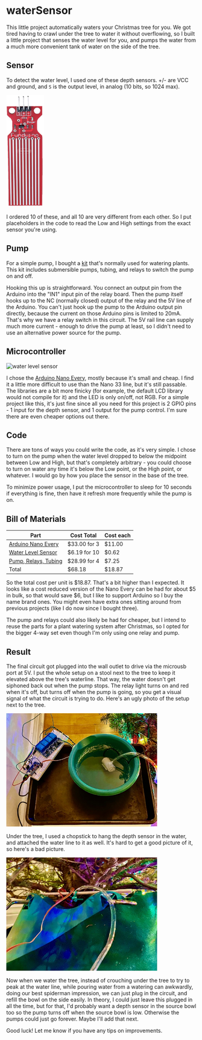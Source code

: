 # waterSensor

This little project automatically waters your Christmas tree for you.  We got tired having to crawl under the tree to water it without overflowing, so I built a little project that senses the water level for you, and pumps the water from a much more convenient tank of water on the side of the tree.

## Sensor

To detect the water level, I used one of these depth sensors.  +/- are VCC and ground, and `S` is the output level, in analog (10 bits, so 1024 max).

<img src="waterLevelSensor.jpg" alt="water level sensor" width="100" style="transform:rotate(180deg);"/>

I ordered 10 of these, and all 10 are very different from each other.  So I put placeholders in the code to read the Low and High settings from the exact sensor you're using.  

## Pump

For a simple pump, I bought a [kit](https://smile.amazon.com/gp/product/B07TMVNTDK) that's normally used for watering plants.  This kit includes submersible pumps, tubing, and relays to switch the pump on and off.  

Hooking this up is straightforward.  You connect an output pin from the Arduino into the "IN1" input pin of the relay board.  Then the pump itself hooks up to the NC (normally closed) output of the relay and the 5V line of the Arduino.  You can't just hook up the pump to the Arduino output pin directly, because the current on those Arduino pins is limited to 20mA.  That's why we have a relay switch in this circuit.  The 5V rail line can supply much more current - enough to drive the pump at least, so I didn't need to use an alternative power source for the pump.

## Microcontroller

<img src="https://store-cdn.arduino.cc/usa/catalog/product/cache/1/image/1040x660/604a3538c15e081937dbfbd20aa60aad/a/b/abx00028_featured_1.png" alt="water level sensor" width="200"/>

I chose the [Arduino Nano Every](https://store.arduino.cc/usa/nano-every), mostly because it's small and cheap.  I find it a little more difficult to use than the Nano 33 line, but it's still passable.  The libraries are a bit more finicky (for example, the default LCD library would not compile for it) and the LED is only on/off, not RGB.  For a simple project like this, it's just fine since all you need for this project is 2 GPIO pins - 1 input for the depth sensor, and 1 output for the pump control.  I'm sure there are even cheaper options out there.

## Code

There are tons of ways you could write the code, as it's very simple.  I chose to turn on the pump when the water level dropped to below the midpoint between Low and High, but that's completely arbitrary - you could choose to turn on water any time it's below the Low point, or the High point, or whatever.  I would go by how you place the sensor in the base of the tree.

To minimize power usage, I put the microcontroller to sleep for 10 seconds if everything is fine, then have it refresh more frequently while the pump is on.

## Bill of Materials

| Part | Cost Total | Cost each |
| ---- | ---------- | --------- |
| [Arduino Nano Every](https://smile.amazon.com/gp/product/B07YQ56B6Q) | $33.00 for 3 | $11.00 |
| [Water Level Sensor](https://smile.amazon.com/gp/product/B07THDH7Y4) | $6.19 for 10 | $0.62 |
| [Pump, Relays, Tubing](https://smile.amazon.com/gp/product/B07TMVNTDK) | $28.99 for 4 | $7.25 | 
| Total | $68.18 | $18.87 | 

So the total cost per unit is $18.87.  That's a bit higher than I expected.  It looks like a cost reduced version of the Nano Every can be had for about $5 in bulk, so that would save $6, but I like to support Arduino so I buy the name brand ones.  You might even have extra ones sitting around from previous projects (like I do now since I bought three).  

The pump and relays could also likely be had for cheaper, but I intend to reuse the parts for a plant watering system after Christmas, so I opted for the bigger 4-way set even though I'm only using one relay and pump.

## Result

The final circuit got plugged into the wall outlet to drive via the microusb port at 5V.  I put the whole setup on a stool next to the tree to keep it elevated above the tree's waterline.  That way, the water doesn't get siphoned back out when the pump stops.  The relay light turns on and red when it's off, but turns off when the pump is going, so you get a visual signal of what the circuit is trying to do.  Here's an ugly photo of the setup next to the tree.

<img src="circuitAndPump.jpeg" alt="water level sensor" width="400"/>

Under the tree, I used a chopstick to hang the depth sensor in the water, and attached the water line to it as well.  It's hard to get a good picture of it, so here's a bad picture.

<img src="depthSensorAndTree.jpeg" alt="water level sensor" width="400"/>

Now when we water the tree, instead of crouching under the tree to try to peak at the water line, while pouring water from a watering can awkwardly, doing our best spiderman impression, we can just plug in the circuit, and refill the bowl on the side easily.  In theory, I could just leave this plugged in all the time, but for that, I'd probably want a depth sensor in the source bowl too so the pump turns off when the source bowl is low.  Otherwise the pumps could just go forever. Maybe I'll add that next.

Good luck!  Let me know if you have any tips on improvements.
